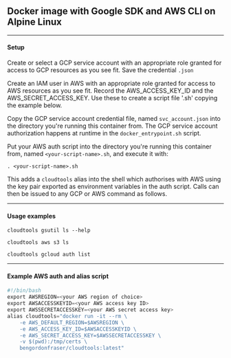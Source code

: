 ## Docker image with Google SDK and AWS CLI on Alpine Linux 
****
#### Setup

Create or select a GCP service account with an appropriate role granted for access to GCP resources as you see fit. Save the credential `.json`

Create an IAM user in AWS with an appropriate role granted for access to AWS resources as you see fit. Record the AWS_ACCESS_KEY_ID and the AWS_SECRET_ACCESS_KEY. Use these to create a script file '<your-script-name>.sh' copying the example below.

Copy the GCP service account credential file, named `svc_account.json` into the directory you're running this container from.
The GCP service account authorization happens at runtime in the `docker_entrypoint.sh` script.

Put your AWS auth script into the directory you're running this container from, named `<your-script-name>.sh`, 
and execute it with: 

```
. <your-script-name>.sh
```
This adds a `cloudtools` alias into the shell which authorises with AWS using the key pair exported as environment variables in the auth script. Calls can then be issued to any GCP or AWS command as follows. 

****
#### Usage examples

```
cloudtools gsutil ls --help
```
```
cloudtools aws s3 ls 
```
```
cloudtools gcloud auth list
```
****
#### Example AWS auth and alias script
```python
#!/bin/bash
export AWSREGION=<your AWS region of choice>
export AWSACCESSKEYID=<your AWS access key ID>
export AWSSECRETACCESSKEY=<your AWS secret access key>
alias cloudtools="docker run -it --rm \
    -e AWS_DEFAULT_REGION=$AWSREGION \
    -e AWS_ACCESS_KEY_ID=$AWSACCESSKEYID \
    -e AWS_SECRET_ACCESS_KEY=$AWSSECRETACCESSKEY \
    -v $(pwd):/tmp/certs \
    bengordonfraser/cloudtools:latest"
```

